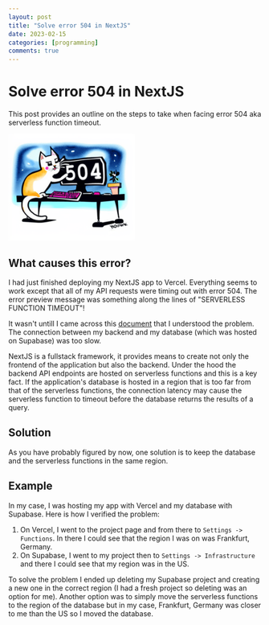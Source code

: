 ```yaml
---
layout: post
title: "Solve error 504 in NextJS"
date: 2023-02-15
categories: [programming]
comments: true
---
```


# Solve error 504 in NextJS

This post provides an outline on the steps to take when facing error 504 aka serverless function timeout.

<img src="../assets/2023-02-15-solve-error-504-nextjs/cat.png" alt="cat fixing computer" width="50%"/>

## What causes this error?

I had just finished deploying my NextJS app to Vercel. Everything seems to work except that all of my API requests were timing out with error 504. The error preview message was something along the lines of "SERVERLESS FUNCTION TIMEOUT"!

It wasn't untill I came across this [document](https://vercel.com/docs/concepts/functions/serverless-functions/regions) that I understood the problem. The connection between my backend and my database (which was hosted on Supabase) was too slow.

NextJS is a fullstack framework, it provides means to create not only the frontend of the application but also the backend. Under the hood the backend API endpoints are hosted on serverless functions and this is a key fact.
If the application's database is hosted in a region that is too far from that of the serverless functions, the connection latency may cause the serverless function to timeout before the database returns the results of a query.

## Solution

As you have probably figured by now, one solution is to keep the database and the serverless functions in the same region.

## Example

In my case, I was hosting my app with Vercel and my database with Supabase. Here is how I verified the problem:

1. On Vercel, I went to the project page and from there to `Settings -> Functions`. In there I could see that the region I was on was Frankfurt, Germany.
2. On Supabase, I went to my project then to `Settings -> Infrastructure` and there I could see that my region was in the US.

To solve the problem I ended up deleting my Supabase project and creating a new one in the correct region (I had a fresh project so deleting was an option for me). Another option was to simply move the serverless functions to the region of the database but in my case, Frankfurt, Germany was closer to me than the US so I moved the database.
